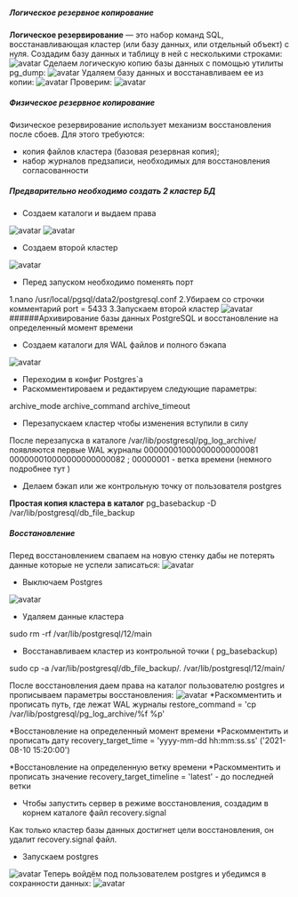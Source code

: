 ##### Логическое резервное копирование
**Логическое резервирование** — это набор команд SQL, восстанавливающая кластер (или базу данных, или отдельный объект) с нуля. 
Создадим базу данных и таблицу в ней с несколькими строками:
![avatar](https://sun9-62.userapi.com/impg/zBqXy96uARy9dLKZ4B3jN3kxkM51-NE_b5KrCw/LTKe67SsWZ4.jpg?size=555x154&quality=96&sign=dd1fa82bc38f8bdb910cc56b4db8543f&type=album)
Сделаем логическую копию базы данных с помощью утилиты pg_dump:
![avatar](https://sun9-81.userapi.com/impg/J0ixcIeKj1LoUme5CMvJF9FiccZIeK4T26hXOA/kIBSfgH-RoI.jpg?size=664x24&quality=96&sign=ad06327386069fc931e953a05a8241f4&type=album)
Удаляем базу данных и восстанавливаем ее из копии:
![avatar](https://sun9-82.userapi.com/impg/cWMt1BCaZztJtoTlTTnFnXKA4xq8lh7i20ATyA/LQN-TWsDN-I.jpg?size=580x577&quality=96&sign=b301c392f2f5393db2affa9f44850f06&type=album)
Проверим:
![avatar](https://sun9-50.userapi.com/impg/p_VuAHsLci5aU0oT9D1EGvXvOqFdPRI4tcO4kQ/KOH7VtpDXRQ.jpg?size=562x142&quality=96&sign=9c6803e28eea9a58331134ce8aca1936&type=album)
##### Физическое резервное копирование
Физическое резервирование использует механизм восстановления после сбоев. Для этого требуются:
- копия файлов кластера (базовая резервная копия);
- набор журналов предзаписи, необходимых для восстановления согласованности

##### Предварительно необходимо создать 2 кластер БД
 - Создаем каталоги и выдаем права

![avatar](https://sun9-13.userapi.com/impg/j8P-sQPv91kBO4NY-vBNS2O5YXJCa-nOTJkuuA/WUKQjwFRcV0.jpg?size=505x34&quality=96&sign=77fb7004c95b42f9304f999bc3b36a39&type=album)
![avatar](https://sun9-77.userapi.com/impg/RINbAXVfSTapVz3QW7fRafJZvO76AgXhfs1l0g/SidII8CIOh4.jpg?size=617x117&quality=96&sign=f5efde866f1dc42160cba0bb8ae5a2f8&type=album)
- Создаем второй кластер 

![avatar](https://sun9-62.userapi.com/impg/lmbYMd-Jv1fh3LrcXKdCfY4yaP6ATC6o5m73qA/8d5_1fyWW1E.jpg?size=712x317&quality=96&sign=aa1a597c6df660b5e7be6449734f427f&type=album)
- Перед запуском необходимо поменять порт

1.nano /usr/local/pgsql/data2/postgresql.conf
2.Убираем со строчки комментарий
port = 5433 
3.Запускаем второй кластер 
![avatar](https://sun9-46.userapi.com/impg/8Bd_FBddoWYVWQRdzQHcE4wUa9sXkJWqNBZLXQ/upDvwYmxw98.jpg?size=727x155&quality=96&sign=0a7d9be37bc89395270c8b2dd8bfba2c&type=album)
######Aрхивирование базы данных PostgreSQL и восстановление на определенный момент времени
- Создаем каталоги для WAL файлов и полного бэкапа 

![avatar](https://sun9-69.userapi.com/impg/HJ7vyqF9pXi_NBc7Hd-QHgU-ivZRGhtNg0eFmw/8op6ZLXdmoE.jpg?size=654x49&quality=96&sign=3b465fff8193084405a3e4fbc89b4b2e&type=album)
- Переходим в конфиг Postgres`a 
- Раскомментироваем и редактируем следующие параметры:

archive_mode
archive_command
archive_timeout 
- Перезапускаем кластер чтобы изменения вступили в силу

После перезапуска в каталоге /var/lib/postgresql/pg_log_archive/ появляются первые WAL журналы 000000010000000000000081
000000010000000000000082 ; 00000001 - ветка времени (немного подробнее тут ) 
- Делаем бэкап или же контрольную точку от пользователя postgres

**Простая копия кластера в каталог**
 pg_basebackup -D /var/lib/postgresql/db_file_backup
##### Восстановление 
Перед восстановлением свапаем на новую стенку дабы не потерять данные которые не успели записаться:
![avatar](https://sun9-70.userapi.com/impg/BKk9Y1fBf1DI4Hq7PCjVdyLJTiZGlpC2ySkAqg/DM9Ix3suQ_0.jpg?size=582x84&quality=96&sign=ce31b10a3078fcdffcb958bbb954ba5b&type=album)
- Выключаем Postgres 

![avatar](https://sun9-77.userapi.com/impg/giWYfENu2ov31UdQTN5XKSgjSYUWhJzl_z5TdQ/jj9tbCc8F-M.jpg?size=717x197&quality=96&sign=a086df03df85b2688c9395b87e080430&type=album)
- Удаляем данные кластера 

sudo rm -rf /var/lib/postgresql/12/main

- Восстанавливаем кластер из контрольной точки ( pg_basebackup) 

sudo cp -a /var/lib/postgresql/db_file_backup/. /var/lib/postgresql/12/main/

После восстановления даем права на каталог пользователю postgres  и прописываем параметры восстановления:
![avatar](https://sun9-45.userapi.com/impg/obq08qiPpbF8jH5CalQVa_fkb6Nhv6QRo-FSWw/HPtT0tLGGIM.jpg?size=750x60&quality=96&sign=60df0f8ad8ed5a7b8b2f6b8ac3b2089b&type=album)
*Раскомментить и прописать путь, где лежат WAL журналы
restore_command = 'cp /var/lib/postgresql/pg_log_archive/%f %p'

*Восстановление на определенный момент времени
*Раскомментить и прописать дату 
recovery_target_time = 'yyyy-mm-dd hh:mm:ss.ss' ('2021-08-10 15:20:00')

*Восстановление на определенную ветку времени
*Раскомментить и прописать значение 
recovery_target_timeline = 'latest' - до последней ветки
- Чтобы запустить сервер в режиме восстановления, создадим в корнем каталоге файл recovery.signal 

Как только кластер базы данных достигнет цели восстановления, он удалит recovery.signal файл.
- Запускаем postgres

![avatar](https://sun9-78.userapi.com/impg/X_9nTCh4EuuVcdbFDg73YicEhq5hUcHkTVO4Zw/pSzjUz4Pz7c.jpg?size=775x420&quality=96&sign=29c12206562f2e6ce68addc8a8d5ea76&type=album)
Теперь войдём под пользователем postgres и убедимся в сохранности данных:
![avatar](https://sun9-22.userapi.com/impg/M_CSDJFtXeoED9yqynUSHW_ibGJFUp6QZ7GzCw/tAoWVtktNaQ.jpg?size=645x199&quality=96&sign=92259fb5e259f9272ec12c43072e7df8&type=album)


 


